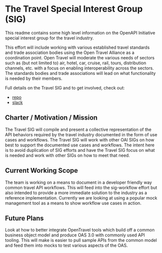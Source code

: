 # The Travel Special Interest Group (SIG)

This readme contains some high level information on the OpenAPI Initiative special interest group for the travel industry.

This effort will include working with various established travel standards and trade association bodies using the Open Travel Alliance as a coordination point. Open Travel will moderate the various needs of sectors such as (but not limited to) air, hotel, car, cruise, rail, tours, distribution channels, etc. with a focus on enabling interoperability across the sectors. The standards bodies and trade associations will lead on what functionality is needed by their members.

Full details on the Travel SIG and to get involved, check out:
- [repo](https://github.com/OAI/sig-travel)
- [slack](https://open-api.slack.com/archives/C0122NPKUR2)

## Charter / Motivation / Mission
The Travel SIG will compile and present a collective representation of the API behaviors required by the travel industry documented in the form of use cases and workflows. The Travel SIG will work with other OAI SIGs on how best to support the documented use cases and workflows. The intent here is to avoid duplication of SIG efforts and have the Travel SIG focus on what is needed and work with other SIGs on how to meet that need.

## Current Working Scope
The team is working on a means to document in a developer friendly way common travel API workflows. This will feed into the sig-workflow effort but also intended to provide a more immediate solution to the industry as a reference implementation. Currently we are looking at using a popular mock management tool as a means to show workflow use cases in action.

## Future Plans
Look at how to better integrate OpenTravel tools which build off a common business object model and produce OAS 3.0 with commonly used API tooling. This will make is easier to pull sample APIs from the common model and feed them into mocks to test various aspects of the OAS.



